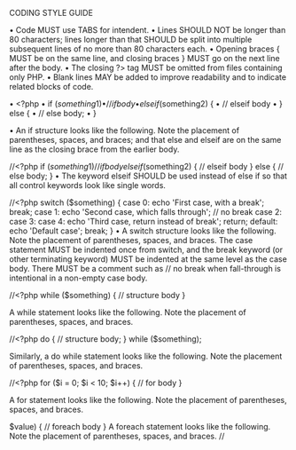 CODING STYLE GUIDE

•	Code MUST use TABS for intendent.
•	Lines SHOULD NOT be longer than 80 characters; lines longer than that SHOULD be split into multiple subsequent lines of no more than 80 characters each.
•	Opening braces { MUST be on the same line, and closing braces } MUST go on the next line after the body.
•	The closing ?> tag MUST be omitted from files containing only PHP.
•	Blank lines MAY be added to improve readability and to indicate related blocks of code.

•	<?php
•	if ($something1) {
•	// if body
•	} elseif ($something2) {
•	// elseif body
•	} else {
•	// else body;
•	}

•	An if structure looks like the following. Note the placement of parentheses, spaces, and braces; and that else and elseif are on the same line as the closing brace from the earlier body.

//<?php
if ($something1) {
    // if body
} elseif ($something2) {
    // elseif body
} else {
    // else body;
}
•	The keyword elseif SHOULD be used instead of else if so that all control keywords look like single words.


//<?php
switch ($something) {
    case 0:
        echo 'First case, with a break';
        break;
    case 1:
        echo 'Second case, which falls through';
        // no break
    case 2:
    case 3:
    case 4:
        echo 'Third case, return instead of break';
        return;
    default:
        echo 'Default case';
        break;
}
•	A switch structure looks like the following. Note the placement of parentheses, spaces, and braces. The case statement MUST be indented once from switch, and the break keyword (or other terminating keyword) MUST be indented at the same level as the case body. There MUST be a comment such as // no break when fall-through is intentional in a non-empty case body.

//<?php
while ($something) {
    // structure body
}

A while statement looks like the following. Note the placement of parentheses, spaces, and braces.





//<?php
do {
    // structure body;
} while ($something);

Similarly, a do while statement looks like the following. Note the placement of parentheses, spaces, and braces.

//<?php
for ($i = 0; $i < 10; $i++) {
    // for body
}

A for statement looks like the following. Note the placement of parentheses, spaces, and braces.
<?php
foreach ($iterable as $key => $value) {
    // foreach body
}

A foreach statement looks like the following. Note the placement of parentheses, spaces, and braces.

//<?php
try {
    // try body
} catch (FirstExceptionType $e) {
    // catch body
} catch (OtherExceptionType $e) {
    // catch body
}

A try catch block looks like the following. Note the placement of parentheses, spaces, and braces.
